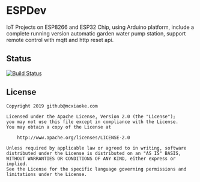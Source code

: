 # ESPDev

IoT Projects on ESP8266 and ESP32 Chip, using Arduino platform, include a complete running version automatic garden water pump station, support remote control with mqtt and http reset api.

## Status 

[![Build Status](https://travis-ci.org/mcxiaoke/ESPDev.svg?branch=master)](https://travis-ci.org/mcxiaoke/ESPDev)

## License

    Copyright 2019 github@mcxiaoke.com
    
    Licensed under the Apache License, Version 2.0 (the "License");
    you may not use this file except in compliance with the License.
    You may obtain a copy of the License at
    
        http://www.apache.org/licenses/LICENSE-2.0
    
    Unless required by applicable law or agreed to in writing, software
    distributed under the License is distributed on an "AS IS" BASIS,
    WITHOUT WARRANTIES OR CONDITIONS OF ANY KIND, either express or implied.
    See the License for the specific language governing permissions and
    limitations under the License.

